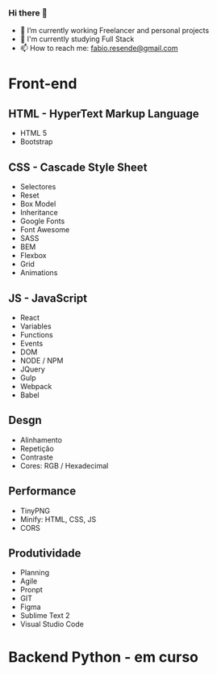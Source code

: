 ### Hi there 👋

- 🔭 I’m currently working Freelancer and personal projects
- 🌱 I'm currently studying Full Stack
- 📫 How to reach me: fabio.resende@gmail.com

# Front-end

## HTML - HyperText Markup Language
- HTML 5
- Bootstrap

## CSS - Cascade Style Sheet
- Selectores
- Reset 
- Box Model
- Inheritance
- Google Fonts
- Font Awesome
- SASS
- BEM
- Flexbox 
- Grid
- Animations

## JS - JavaScript
- React
- Variables
- Functions
- Events
- DOM
- NODE / NPM
- JQuery
- Gulp
- Webpack
- Babel

## Desgn
- Alinhamento
- Repetição
- Contraste
- Cores: RGB / Hexadecimal

## Performance
- TinyPNG
- Minify: HTML, CSS, JS
- CORS

## Produtividade
- Planning
- Agile
- Pronpt
- GIT
- Figma
- Sublime Text 2
- Visual Studio Code

# Backend Python - em curso

